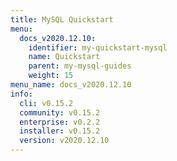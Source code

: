```yaml
---
title: MySQL Quickstart
menu:
  docs_v2020.12.10:
    identifier: my-quickstart-mysql
    name: Quickstart
    parent: my-mysql-guides
    weight: 15
menu_name: docs_v2020.12.10
info:
  cli: v0.15.2
  community: v0.15.2
  enterprise: v0.2.2
  installer: v0.15.2
  version: v2020.12.10
---
```


